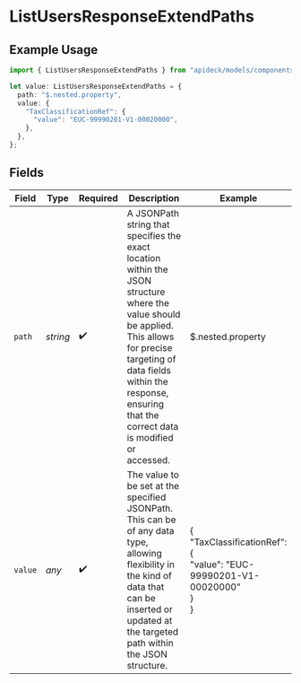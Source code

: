 # ListUsersResponseExtendPaths

## Example Usage

```typescript
import { ListUsersResponseExtendPaths } from "apideck/models/components";

let value: ListUsersResponseExtendPaths = {
  path: "$.nested.property",
  value: {
    "TaxClassificationRef": {
      "value": "EUC-99990201-V1-00020000",
    },
  },
};
```

## Fields

| Field                                                                                                                                                                                                                                          | Type                                                                                                                                                                                                                                           | Required                                                                                                                                                                                                                                       | Description                                                                                                                                                                                                                                    | Example                                                                                                                                                                                                                                        |
| ---------------------------------------------------------------------------------------------------------------------------------------------------------------------------------------------------------------------------------------------- | ---------------------------------------------------------------------------------------------------------------------------------------------------------------------------------------------------------------------------------------------- | ---------------------------------------------------------------------------------------------------------------------------------------------------------------------------------------------------------------------------------------------- | ---------------------------------------------------------------------------------------------------------------------------------------------------------------------------------------------------------------------------------------------- | ---------------------------------------------------------------------------------------------------------------------------------------------------------------------------------------------------------------------------------------------- |
| `path`                                                                                                                                                                                                                                         | *string*                                                                                                                                                                                                                                       | :heavy_check_mark:                                                                                                                                                                                                                             | A JSONPath string that specifies the exact location within the JSON structure where the value should be applied. This allows for precise targeting of data fields within the response, ensuring that the correct data is modified or accessed. | $.nested.property                                                                                                                                                                                                                              |
| `value`                                                                                                                                                                                                                                        | *any*                                                                                                                                                                                                                                          | :heavy_check_mark:                                                                                                                                                                                                                             | The value to be set at the specified JSONPath. This can be of any data type, allowing flexibility in the kind of data that can be inserted or updated at the targeted path within the JSON structure.                                          | {<br/>"TaxClassificationRef": {<br/>"value": "EUC-99990201-V1-00020000"<br/>}<br/>}                                                                                                                                                            |